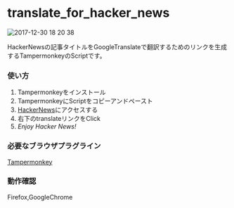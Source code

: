 # translate_for_hacker_news

![2017-12-30 18 20 38](https://user-images.githubusercontent.com/34462736/34453179-88fa6104-ed90-11e7-883c-1c83ce8d40d0.png)

HackerNewsの記事タイトルをGoogleTranslateで翻訳するためのリンクを生成するTampermonkeyのScriptです。

### 使い方
1. Tampermonkeyをインストール  
2. TampermonkeyにScriptをコピーアンドペースト  
3. [HackerNews](https://news.ycombinator.com/)にアクセスする
4. 右下のtranslateリンクをClick 
5. *Enjoy Hacker News!*  

### 必要なブラウザプラグライン
[Tampermonkey](http://tampermonkey.net/)

### 動作確認
Firefox,GoogleChrome
